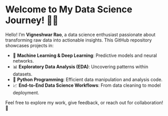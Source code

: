 # Welcome to My Data Science Journey! 🌟👋

Hello! I’m **Vigneshwar Rao**, a data science enthusiast passionate about transforming raw data into actionable insights. This GitHub repository showcases projects in:

- 🧠 **Machine Learning & Deep Learning**: Predictive models and neural networks.
- 📊 **Exploratory Data Analysis (EDA)**: Uncovering patterns within datasets.
- 🐍 **Python Programming**: Efficient data manipulation and analysis code.
- 📈 **End-to-End Data Science Workflows**: From data cleaning to model deployment.

Feel free to explore my work, give feedback, or reach out for collaboration! 🚀
